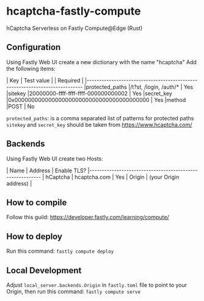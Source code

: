 # hcaptcha-fastly-compute
hCaptcha Serverless on Fastly Compute@Edge (Rust)


## Configuration

Using Fastly Web UI create a new dictionary with the name "hcaptcha"
Add the following items:

| Key              | Test value |                               | Required |
|----------------------------------------------------------------------------
|protected_paths   |/t?st, /login, /auth/*                      | Yes
|sitekey           |20000000-ffff-ffff-ffff-000000000002        | Yes
|secret_key        |0x0000000000000000000000000000000000000000  | Yes
|method            |POST                                        | No

`protected_paths`: is a comma separated list of patterns for protected paths
`sitekey` and `secret_key` should be taken from https://www.hcaptcha.com/


## Backends

Using Fastly Web UI create two Hosts:

| Name              | Address                 | Enable TLS?
|----------------------------------------------------------
| hCaptcha          | hcaptcha.com            | Yes
| Origin            | (your Origin address)   |


## How to compile

Follow this guild: https://developer.fastly.com/learning/compute/


## How to deploy

Run this command:
`fastly compute deploy`


## Local Development

Adjust `local_server.backends.Origin` in `fastly.toml` file to point to your Origin,
then run this command:
`fastly compute serve`
